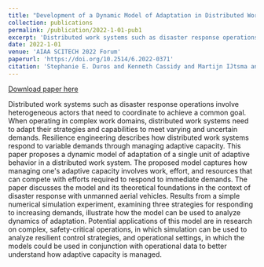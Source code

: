```yaml
---
title: "Development of a Dynamic Model of Adaptation in Distributed Work Systems"
collection: publications
permalink: /publication/2022-1-01-pub1
excerpt: 'Distributed work systems such as disaster response operations involve heterogeneous actors that need to coordinate to achieve a common goal. When operating in complex work domains, distributed work systems need to adapt their strategies and capabilities to meet varying and uncertain demands. Resilience engineering describes how distributed work systems respond to variable demands through managing adaptive capacity. This paper proposes a dynamic model of adaptation of a single unit of adaptive behavior in a distributed work system. The proposed model captures how managing one&apos;s adaptive capacity involves work, effort, and resources that can compete with efforts required to respond to immediate demands. The paper discusses the model and its theoretical foundations in the context of disaster response with unmanned aerial vehicles. Results from a simple numerical simulation experiment, examining three strategies for responding to increasing demands, illustrate how the model can be used to analyze dynamics of adaptation. Potential applications of this model are in research on complex, safety-critical operations, in which simulation can be used to analyze resilient control strategies, and operational settings, in which the models could be used in conjunction with operational data to better understand how adaptive capacity is managed.'
date: 2022-1-01
venue: 'AIAA SCITECH 2022 Forum'
paperurl: 'https://doi.org/10.2514/6.2022-0371'
citation: 'Stephanie E. Duros and Kenneth Cassidy and Martijn IJtsma and Joanne Lo (2022). Development of a Dynamic Model of Adaptation in Distributed Work Systems. In AIAA SCITECH 2022 Forum'
---
```


<a href='https://doi.org/10.2514/6.2022-0371'>Download paper here</a>

Distributed work systems such as disaster response operations involve heterogeneous actors that need to coordinate to achieve a common goal. When operating in complex work domains, distributed work systems need to adapt their strategies and capabilities to meet varying and uncertain demands. Resilience engineering describes how distributed work systems respond to variable demands through managing adaptive capacity. This paper proposes a dynamic model of adaptation of a single unit of adaptive behavior in a distributed work system. The proposed model captures how managing one&apos;s adaptive capacity involves work, effort, and resources that can compete with efforts required to respond to immediate demands. The paper discusses the model and its theoretical foundations in the context of disaster response with unmanned aerial vehicles. Results from a simple numerical simulation experiment, examining three strategies for responding to increasing demands, illustrate how the model can be used to analyze dynamics of adaptation. Potential applications of this model are in research on complex, safety-critical operations, in which simulation can be used to analyze resilient control strategies, and operational settings, in which the models could be used in conjunction with operational data to better understand how adaptive capacity is managed.
